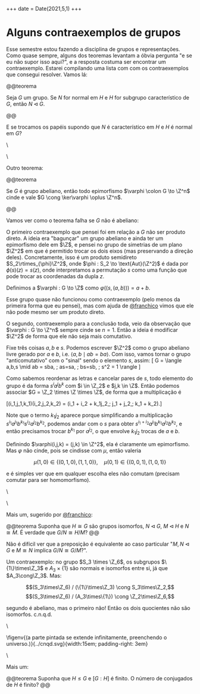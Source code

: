 +++
date = Date(2021,5,1)
+++

# Alguns contraexemplos de grupos

Esse semestre estou fazendo a disciplina de grupos e representações. Como quase
sempre, alguns dos teoremas levantam a óbvia pergunta "e se eu não supor isso
aqui?", e a resposta costuma ser encontrar um contraexemplo. Estarei compilando
uma lista com com os contraexemplos que consegui resolver. Vamos lá:

@@teorema

Seja $G$ um grupo. Se $N$ for normal em $H$ e $H$ for subgrupo característico de
$G$, então $N \triangleleft G$.

@@

E se trocamos os papéis supondo que $N$ é característico em $H$ e $H$ é normal
em $G$?

<!-- Um contraexemplo em que $N \not\trianglelefteq G$ é em $D_8$, onde o subgrupo da -->
<!-- reflexão vertical $(\cong \Z_2)$ é característico no subgrupo normal {reflexão -->
<!-- horizontal, reflexão vertical} $(\cong \Z_2\oplus\Z_2)$ mas não é normal em -->
<!-- $D_8$. -->

\

\

Outro teorema:

@@teorema

Se $G$ é grupo abeliano, então todo epimorfismo $\varphi \colon G \to \Z^n$
cinde e vale $G \cong \ker\varphi \oplus \Z^n$.

@@

Vamos ver como o teorema falha se $G$ não é abeliano:

O primeiro contraexemplo que pensei foi em relação a $G$ não ser produto direto.
A ideia era "bagunçar" um grupo abeliano e ainda ter um epimorfismo dele em
$\Z$, e pensei no grupo de simetrias de um plano $\Z^2$ em que é permitido
trocar os dois eixos (mas preservando a direção deles). Concretamente, isso é um
produto semidireto $S_2\rtimes_{\phi}\Z^2$, onde
$\phi : S_2 \to \text{Aut}(\Z^2)$ é dada por $\phi(s)(z) = s(z)$, onde
interpretamos a permutação $s$ como uma função que pode trocar as coordenadas da
dupla $z$.

Definimos a $\varphi : G \to \Z$ como $\varphi((s,(a,b))) = a + b$.

Esse grupo quase não funcionou como contraexemplo (pelo menos da primeira forma
que eu pensei), mas com ajuda de [@franchico](https://twitter.com/chico_melllo)
vimos que ele não pode mesmo ser um produto direto.

O segundo, contraexemplo para a conclusão toda, veio da observação que
$\varphi : G \to \Z^n$ sempre cinde se $n=1$. Então a ideia é modificar $\Z^2$ de forma que ele não seja mais comutativo.

Fixe três coisas $a, b$ e $s$. Podemos escrever $\Z^2$ como o grupo abeliano
livre gerado por $a$ e $b$, i.e. $\langle a, b \mid ab=ba \rangle$. Com isso,
vamos tornar o grupo "anticomutativo" com o "sinal" sendo o elemento $s$, assim:
\[ G = \langle a,b,s \mid ab = sba, \; as=sa, \; bs=sb, \; s^2 = 1 \rangle \]

Como sabemos reordenar as letras e cancelar pares de $s$, todo elemento do grupo
é da forma $s^ia^jb^k$ com $i \in \Z_2$ e $j,k \in \Z$. Então podemos associar
$G = \Z_2 \times \Z \times \Z$, de forma que a multiplicação é

\[(i_1,j_1,k_1)(i_2,j_2,k_2) = (i_1 + i_2 + k_1j_2,\; j_1 + j_2,\; k_1 + k_2).\]

Note que o termo $k_1j_2$ aparece porque simplificando a multiplicação
$s^{i_1}a^{j_1}b^{k_1}s^{i_2}a^{j_2}b^{k_2}$, podemos andar com o $s$ para obter
$s^{i_1 + i_2}a^{j_1}b^{k_1}a^{j_2}b^{k_2}$, e então precisamos trocar $b^{k_1}$
por $a^{j_2}$, o que envolve $k_1j_2$ trocas de $a$ e $b$.

Definindo $\varphi(i,j,k) = (j,k) \in \Z^2$, ela é claramente um epimorfismo.
Mas $\varphi$ não cinde, pois se cindisse com $\mu$, então valeria

$$\mu(1,0)\in\{(0,1,0), (1,1,0)\}, \quad \mu(0,1)\in\{(0,0,1), (1,0,1)\}$$

e é simples ver que em qualquer escolha eles não comutam (precisam comutar para
ser homomorfismo).

\

\

Mais um, sugerido por [@franchico](https://twitter.com/chico_melllo):

@@teorema
Suponha que $H \cong G$ são grupos isomorfos, $N \triangleleft G$, $M
\triangleleft H$ e $N \cong M$. É verdade que $G/N \cong H/M$?
@@


<!-- \begin{details}{Resposta} -->

Não é difícil ver que a preposição é equivalente ao caso particular "$M, N
\triangleleft G$ e $M \cong N$ implica $G/N \cong G/M$?".

Um contraexemplo: no grupo $S_3 \times \Z_6$, os subgrupos $\{1\}\times\Z_3$ e
$A_3\times\{1\}$ são normais e isomorfos entre si, já que $A_3\cong\Z_3$. Mas:

$$(S_3\times\Z_6) / (\{1\}\times\Z_3) \cong S_3\times\Z_2,$$
$$(S_3\times\Z_6) / (A_3\times\{1\}) \cong \Z_2\times\Z_6,$$

segundo é abeliano, mas o primeiro não! Então os dois quocientes não são
isomorfos. c.n.q.d.

<!-- \end{details} -->

\

\figenv{(a parte pintada se extende infinitamente, preenchendo o
universo.)}{../cnqd.svg}{width:15em; padding-right: 3em}

\

Mais um:

@@teorema
Suponha que $H \leq G$ e $[G : H]$ é finito. O número de conjugados de $H$ é finito?
@@



